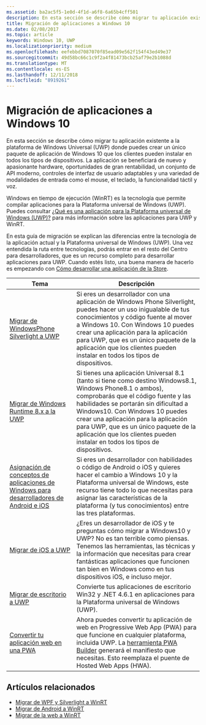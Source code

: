 ```yaml
---
ms.assetid: ba2ac5f5-1e0d-4f1d-a6f8-6a65b4cff501
description: En esta sección se describe cómo migrar tu aplicación existente a la plataforma de Windows Universal (UWP) donde puedes crear un único paquete de aplicación de Windows 10 que los clientes pueden instalar en todos los tipos de dispositivos. La aplicación se beneficiará de nuevo y apasionante hardware, oportunidades de gran rentabilidad, un conjunto de API moderno, controles de interfaz de usuario adaptables y una variedad de modalidades de entrada como el mouse, el teclado, la funcionalidad táctil y voz.
title: Migración de aplicaciones a Windows 10
ms.date: 02/08/2017
ms.topic: article
keywords: Windows 10, UWP
ms.localizationpriority: medium
ms.openlocfilehash: eefebbd7087070f85ead09e562f154f43ed49e37
ms.sourcegitcommit: 49d58bc66c1c9f2a4f81473bcb25af79e2b1088d
ms.translationtype: MT
ms.contentlocale: es-ES
ms.lasthandoff: 12/11/2018
ms.locfileid: "8919261"
---
```

# <a name="porting-apps-to-windows10"></a>Migración de aplicaciones a Windows 10


En esta sección se describe cómo migrar tu aplicación existente a la plataforma de Windows Universal (UWP) donde puedes crear un único paquete de aplicación de Windows 10 que los clientes pueden instalar en todos los tipos de dispositivos. La aplicación se beneficiará de nuevo y apasionante hardware, oportunidades de gran rentabilidad, un conjunto de API moderno, controles de interfaz de usuario adaptables y una variedad de modalidades de entrada como el mouse, el teclado, la funcionalidad táctil y voz.

Windows en tiempo de ejecución (WinRT) es la tecnología que permite compilar aplicaciones para la Plataforma universal de Windows (UWP). Puedes consultar [¿Qué es una aplicación para la Plataforma universal de Windows (UWP)?](https://msdn.microsoft.com/library/windows/apps/dn726767) para más información sobre las aplicaciones para UWP y WinRT.

En esta guía de migración se explican las diferencias entre la tecnología de la aplicación actual y la Plataforma universal de Windows (UWP). Una vez entendida la ruta entre tecnologías, podrás entrar en el resto del Centro para desarrolladores, que es un recurso completo para desarrollar aplicaciones para UWP. Cuando estés listo, una buena manera de hacerlo es empezando con [Cómo desarrollar una aplicación de la Store](https://msdn.microsoft.com/library/windows/apps/dn726537).

| Tema | Descripción |
|-------|-------------|
| [Migrar de WindowsPhone Silverlight a UWP](wpsl-to-uwp-root.md) | Si eres un desarrollador con una aplicación de Windows Phone Silverlight, puedes hacer un uso inigualable de tus conocimientos y código fuente al mover a Windows 10. Con Windows 10 puedes crear una aplicación para la aplicación para UWP, que es un único paquete de la aplicación que los clientes pueden instalar en todos los tipos de dispositivos. |
| [Migrar de Windows Runtime 8.x a la UWP](w8x-to-uwp-root.md) | Si tienes una aplicación Universal 8.1 (tanto si tiene como destino Windows8.1, Windows Phone8.1 o ambos), comprobarás que el código fuente y las habilidades se portarán sin dificultad a Windows10. Con Windows 10 puedes crear una aplicación para la aplicación para UWP, que es un único paquete de la aplicación que los clientes pueden instalar en todos los tipos de dispositivos. |
| [Asignación de conceptos de aplicaciones de Windows para desarrolladores de Android e iOS](android-ios-uwp-map.md) | Si eres un desarrollador con habilidades o código de Android o iOS y quieres hacer el cambio a Windows 10 y la Plataforma universal de Windows, este recurso tiene todo lo que necesitas para asignar las características de la plataforma (y tus conocimientos) entre las tres plataformas. |
| [Migrar de iOS a UWP](ios-to-uwp-root.md) | ¿Eres un desarrollador de iOS y te preguntas cómo migrar a Windows10 y UWP? No es tan terrible como piensas. Tenemos las herramientas, las técnicas y la información que necesitas para crear fantásticas aplicaciones que funcionen tan bien en Windows como en tus dispositivos iOS, e incluso mejor. |
| [Migrar de escritorio a UWP](desktop-to-uwp-root.md) | Convierte tus aplicaciones de escritorio Win32 y .NET 4.6.1 en aplicaciones para la Plataforma universal de Windows (UWP). |
| [Convertir tu aplicación web en una PWA](https://docs.microsoft.com/microsoft-edge/progressive-web-apps) | Ahora puedes convertir tu aplicación de web en Progressive Web App (PWA) para que funcione en cualquier plataforma, incluida UWP. La [herramienta PWA Builder](https://www.pwabuilder.com) generará el manifiesto que necesitas. Esto reemplaza el puente de Hosted Web Apps (HWA). |

## <a name="related-topics"></a>Artículos relacionados

* [Migrar de WPF y Silverlight a WinRT](https://msdn.microsoft.com/library/windows/apps/dn263237)
* [Migrar de Android a WinRT](https://msdn.microsoft.com/library/windows/apps/jj945421)
* [Migrar de la web a WinRT](https://msdn.microsoft.com/library/windows/apps/hh465151)
